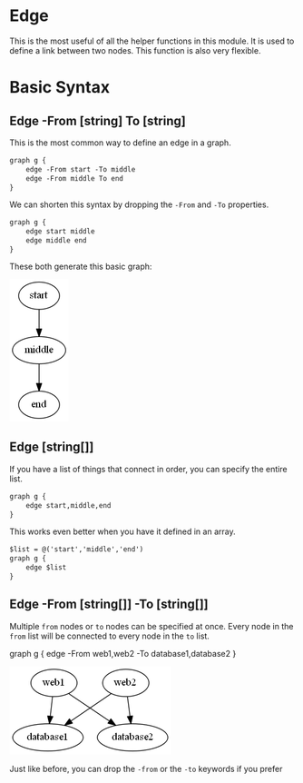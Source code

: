 # Edge
This is the most useful of all the helper functions in this module. It is used to define a link between two nodes. This function is also very flexible.

# Basic Syntax
## Edge -From [string] To [string]
This is the most common way to define an edge in a graph.

    graph g {
        edge -From start -To middle
        edge -From middle To end
    }

We can shorten this syntax by dropping the `-From` and `-To` properties. 

    graph g {
        edge start middle
        edge middle end
    }

These both generate this basic graph:


[![Source](images/firstGraph.png)](images/firstGraph.png)


## Edge [string[]]
If you have a list of things that connect in order, you can specify the entire list.

    graph g {
        edge start,middle,end
    }

This works even better when you have it defined in an array.

    $list = @('start','middle','end')
    graph g {
        edge $list
    }

## Edge -From [string[]] -To [string[]]
Multiple `from` nodes or `to` nodes can be specified at once. Every node in the `from` list will be connected to every node in the `to` list.

   graph g {
       edge -From web1,web2 -To database1,database2
   }

   
[![Source](images/crossMultiplyEdges.png)](images/crossMultiplyEdges.png)
   

Just like before, you can drop the `-from` or the `-to` keywords if you prefer 
